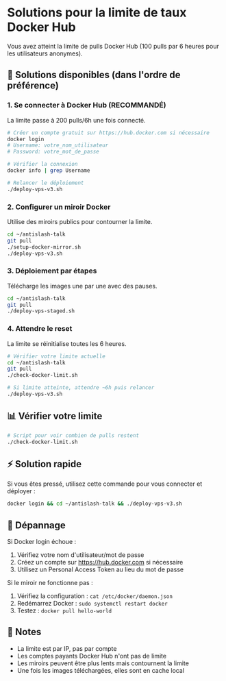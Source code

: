 # Solutions pour la limite de taux Docker Hub

Vous avez atteint la limite de pulls Docker Hub (100 pulls par 6 heures pour les utilisateurs anonymes).

## 🚀 Solutions disponibles (dans l'ordre de préférence)

### 1. Se connecter à Docker Hub (RECOMMANDÉ) 
La limite passe à 200 pulls/6h une fois connecté.

```bash
# Créer un compte gratuit sur https://hub.docker.com si nécessaire
docker login
# Username: votre_nom_utilisateur
# Password: votre_mot_de_passe

# Vérifier la connexion
docker info | grep Username

# Relancer le déploiement
./deploy-vps-v3.sh
```

### 2. Configurer un miroir Docker
Utilise des miroirs publics pour contourner la limite.

```bash
cd ~/antislash-talk
git pull
./setup-docker-mirror.sh
./deploy-vps-v3.sh
```

### 3. Déploiement par étapes
Télécharge les images une par une avec des pauses.

```bash
cd ~/antislash-talk
git pull
./deploy-vps-staged.sh
```

### 4. Attendre le reset
La limite se réinitialise toutes les 6 heures.

```bash
# Vérifier votre limite actuelle
cd ~/antislash-talk
git pull
./check-docker-limit.sh

# Si limite atteinte, attendre ~6h puis relancer
./deploy-vps-v3.sh
```

## 📊 Vérifier votre limite

```bash
# Script pour voir combien de pulls restent
./check-docker-limit.sh
```

## ⚡ Solution rapide

Si vous êtes pressé, utilisez cette commande pour vous connecter et déployer :

```bash
docker login && cd ~/antislash-talk && ./deploy-vps-v3.sh
```

## 🔧 Dépannage

Si Docker login échoue :
1. Vérifiez votre nom d'utilisateur/mot de passe
2. Créez un compte sur https://hub.docker.com si nécessaire
3. Utilisez un Personal Access Token au lieu du mot de passe

Si le miroir ne fonctionne pas :
1. Vérifiez la configuration : `cat /etc/docker/daemon.json`
2. Redémarrez Docker : `sudo systemctl restart docker`
3. Testez : `docker pull hello-world`

## 📝 Notes

- La limite est par IP, pas par compte
- Les comptes payants Docker Hub n'ont pas de limite
- Les miroirs peuvent être plus lents mais contournent la limite
- Une fois les images téléchargées, elles sont en cache local
